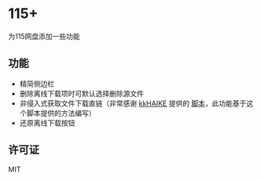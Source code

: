 # 115+

为115网盘添加一些功能

## 功能

- 精简侧边栏
- 删除离线下载项时可默认选择删除源文件
- 非侵入式获取文件下载直链（非常感谢 [kkHAIKE](https://github.com/kkHAIKE) 提供的 [脚本](https://github.com/kkHAIKE/fake115)，此功能基于这个脚本提供的方法编写）
- 还原离线下载按钮

## 许可证

MIT
